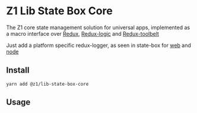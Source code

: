 # Z1 Lib State Box Core

The Z1 core state management solution for universal apps, implemented as a macro interface over [Redux](https://github.com/reduxjs/redux), [Redux-logic](https://github.com/jeffbski/redux-logic) and [Redux-toolbelt](https://github.com/welldone-software/redux-toolbelt)

Just add a platform specific redux-logger, as seen in state-box for [web](https://github.com/Nubuck/z1-core/tree/master/libs/state-box) and [node](https://github.com/Nubuck/z1-core/tree/master/libs/state-box-node)

## Install

```
yarn add @z1/lib-state-box-core
```

## Usage

```JavaScript


```
